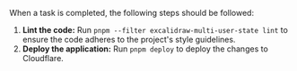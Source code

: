 When a task is completed, the following steps should be followed:

1.  **Lint the code:** Run `pnpm --filter excalidraw-multi-user-state lint` to ensure the code adheres to the project's style guidelines.
2.  **Deploy the application:** Run `pnpm deploy` to deploy the changes to Cloudflare.
